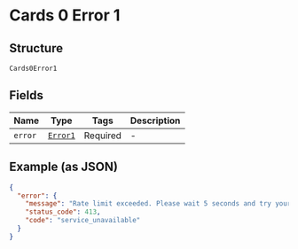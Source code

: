 
# Cards 0 Error 1

## Structure

`Cards0Error1`

## Fields

| Name | Type | Tags | Description |
|  --- | --- | --- | --- |
| `error` | [`Error1`](../../doc/models/error-1.md) | Required | - |

## Example (as JSON)

```json
{
  "error": {
    "message": "Rate limit exceeded. Please wait 5 seconds and try your request again.",
    "status_code": 413,
    "code": "service_unavailable"
  }
}
```

